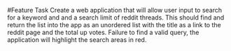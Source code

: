 #Feature Task
Create a web application that will allow user input to search for a keyword and and a search limit of reddit threads.  This should find and return the list into the app as an unordered list with the title as a link to the reddit page and the total up votes.  Failure to find a valid query, the application will highlight the search areas in red.
